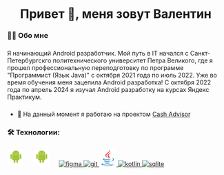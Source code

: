 <h1 align="center">Привет 👋, меня зовут Валентин</h1>

###

<h3 align="left">👩‍💻  Обо мне</h3>

###

<p align="left">Я начинающий Android разработчик. Мой путь в IT начался с Санкт-Петербургскго политехнического университет Петра Великого, где я прошел профессиональную переподготовку по программе "Программист (Язык Java)" с октября 2021 года по июль 2022. Уже во время обучения меня зацепила Android разработка! С октября 2022 года по апрель 2024 я изучал Android разработку на курсах Яндекс Практикум.

###

- 🔭 На данный момент я работаю на проектом [Cash Advisor](https://github.com/CashAdv)

<p align="left">
</p>

###

<h3 align="left">🛠 Технологии:</h3>

###

<div align="left">
  <img src="https://raw.githubusercontent.com/devicons/devicon/master/icons/android/android-original-wordmark.svg" height="40" alt="android"  />
  <img width="12" />
  <img src="https://raw.githubusercontent.com/devicons/devicon/master/icons/android/android-original-wordmark.svg" height="40" alt="android"  />
  <img width="12" />
  <a href="https://www.figma.com/" > <img src="https://www.vectorlogo.zone/logos/figma/figma-icon.svg" alt="figma" width="40" height="40"/> </a> 
  <a href="https://git-scm.com/" rel="noreferrer"> <img src="https://www.vectorlogo.zone/logos/git-scm/git-scm-icon.svg" alt="git" width="40" height="40"/> </a> 
  <a href="https://www.java.com" target="_blank" > <img src="https://raw.githubusercontent.com/devicons/devicon/master/icons/java/java-original.svg" alt="java" width="40" height="40"/> </a> 
  <a href="https://kotlinlang.org" target="_blank" rel="noreferrer"> <img src="https://www.vectorlogo.zone/logos/kotlinlang/kotlinlang-icon.svg" alt="kotlin" width="40" height="40"/> </a> 
  <a href="https://www.sqlite.org/" target="_blank" rel="noreferrer"> <img src="https://www.vectorlogo.zone/logos/sqlite/sqlite-icon.svg" alt="sqlite" width="40" height="40"/> </a> 
</div>
